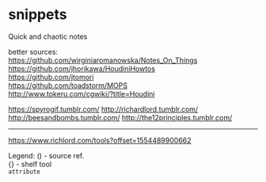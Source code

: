 # snippets
Quick and chaotic notes

better sources:  
https://github.com/wirginiaromanowska/Notes_On_Things  
https://github.com/jhorikawa/HoudiniHowtos  
https://github.com/jtomori  
https://github.com/toadstorm/MOPS   
http://www.tokeru.com/cgwiki/?title=Houdini  



https://spyrogif.tumblr.com/
http://richardlord.tumblr.com/
http://beesandbombs.tumblr.com/
http://the12principles.tumblr.com/

----------



https://www.richlord.com/tools?offset=1554489900662  



Legend:
() - source ref.  
{} - shelf tool  
`attribute`  
